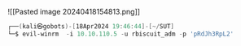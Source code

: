 ![[Pasted image 20240418154813.png]]
```powershell
┌──(kali㉿gobots)-[18Apr2024 19:46:44]-[~/SUT]                                                                                              
└─$ evil-winrm  -i 10.10.110.5 -u rbiscuit_adm -p 'pRdJh3RpL2'                                                                                            
```